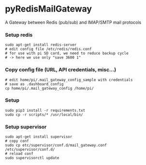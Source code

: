 # pyRedisMailGateway
A Gateway between Redis (pub/sub) and IMAP/SMTP mail protocols


### Setup redis

    sudo apt-get install redis-server
    # edit config file /etc/redis/redis.conf
    # for use with pi SD card, we need to reduce backup cycle
    # -> here we use only "save 3600 1"

### Copy config file (URL, API credentials, misc...)

    # edit home/pi/.mail_gateway_config_sample with credentials
    # save as .dashboard_config
    cp home/pi/.mail_gateway_config /home/pi/

### Setup

    sudo pip3 install -r requirements.txt
    sudo cp -r scripts/* /usr/local/bin/

### Setup supervisor

    sudo apt-get install supervisor
    # copy conf
    sudo cp etc/supervisor/conf.d/mail_gateway.conf /etc/supervisor/conf.d/
    # reload conf
    sudo supervisorctl update